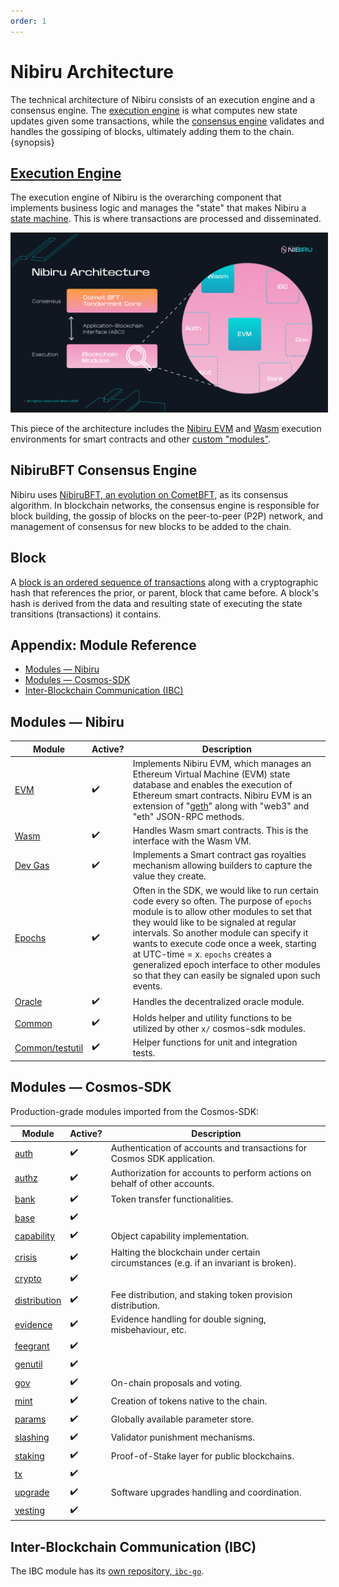 ```yaml
---
order: 1
---
```


# Nibiru Architecture

The technical architecture of Nibiru consists of an execution engine and a
consensus engine. The [execution engine](#execution-engine) is what computes new
state updates given some transactions, while the [consensus
engine](#nibirubft-consensus-engine) validates and handles the gossiping of
blocks, ultimately adding them to the chain. {synopsis}

## [Execution Engine](./execution/README.md)

The execution engine of Nibiru is the overarching component that implements
business logic and manages the "state" that makes Nibiru a [state
machine](../concepts/tx-msgs.md#state-machine). This is where transactions are processed and disseminated.

<img src="../img/chain-arch.png" 
  style="border-style: solid; border-width: 2px; border-color: var(--color-sidebar-dim, inherit);" >

This piece of the architecture includes the [Nibiru EVM](../evm/) and
[Wasm](../ecosystem/wasm/) execution
environments for smart contracts and other [custom "modules"](#modules-nibiru).  

## NibiruBFT Consensus Engine

Nibiru uses [NibiruBFT, an evolution on CometBFT](./nibiru-bft/README.md), as its
consensus algorithm. In blockchain networks, the consensus engine is responsible
for block building, the gossip of blocks on the peer-to-peer (P2P) network, and
management of consensus for new blocks to be added to the chain. 

## Block

A [block is an ordered sequence of transactions](../concepts/blocks.md) along
with a cryptographic hash that references the prior, or parent, block that came
before. A block's hash is derived from the data and resulting state of executing
the state transitions (transactions) it contains.

<!-- TODO: Terminology -->
<!-- - [ ] The Cosmos-SDK -->

## Appendix: Module Reference

- [Modules — Nibiru](#modules-nibiru)
- [Modules — Cosmos-SDK](#modules-cosmos-sdk)
- [Inter-Blockchain Communication (IBC)](#inter-blockchain-communication-ibc)

## Modules — Nibiru

| Module | Active?   | Description |
| --- | --- | --- |
| [EVM][code-x-evm] |   ✔️ | Implements Nibiru EVM, which manages an Ethereum Virtual Machine (EVM) state database and enables the execution of Ethereum smart contracts. Nibiru EVM is an extension of "[geth](https://github.com/ethereum/go-ethereum)" along with "web3" and "eth" JSON-RPC methods. |
| [Wasm][code-x-wasm] |  ✔️ |  Handles Wasm smart contracts.  This is the interface with the Wasm VM. |
| [Dev Gas][code-x-devgas] |  ✔️  |  Implements a Smart contract gas royalties mechanism allowing builders to capture the value they create. |
| [Epochs][code-x-epochs] |  ✔️ | Often in the SDK, we would like to run certain code every so often. The purpose of `epochs` module is to allow other modules to set that they would like to be signaled at regular intervals. So another module can specify it wants to execute code once a week, starting at UTC-time = x. `epochs` creates a generalized epoch interface to other modules so that they can easily be signaled upon such events. |
| [Oracle][code-x-oracle] |  ✔️  |  Handles the decentralized oracle module. |
| [Common][code-x-common]    |  ✔️ | Holds helper and utility functions to be utilized by other `x/` cosmos-sdk modules. |
| [Common/testutil][code-x-testutil] |  ✔️ | Helper functions for unit and integration tests. |

[code-x-evm]: ../evm/README.md
[code-x-common]: https://github.com/NibiruChain/nibiru/tree/v1.1.0/x/common
[code-x-devgas]: ./devgas
[code-x-epochs]: https://github.com/NibiruChain/nibiru/tree/v1.1.0/x/epochs
[code-x-testutil]: https://github.com/NibiruChain/nibiru/tree/v1.1.0/x/common/testutil
[code-x-wasm]: ./wasm/
[code-x-oracle]: https://github.com/NibiruChain/nibiru/tree/v1.1.0/x/oracle

## Modules — Cosmos-SDK

Production-grade modules imported from the Cosmos-SDK:

| Module | Active?   | Description |
| --- | --- | --- |
|  [auth][cosmos-x-auth]    |  ✔️ | Authentication of accounts and transactions for Cosmos SDK application. |
|  [authz][cosmos-x-authz]    |  ✔️ | Authorization for accounts to perform actions on behalf of other accounts. |
|  [bank][cosmos-x-bank]    |  ✔️ | Token transfer functionalities. |
|  [base][cosmos-x-base]    |  ✔️ |
|  [capability][cosmos-x-capability]  |  ✔️ | Object capability implementation. |
|  [crisis][cosmos-x-crisis]  |  ✔️ | Halting the blockchain under certain circumstances (e.g. if an invariant is broken). |
|  [crypto][cosmos-x-crypto]  |  ✔️ |
|  [distribution][cosmos-x-distribution]  |  ✔️ | Fee distribution, and staking token provision distribution. |
|  [evidence][cosmos-x-evidence]  |  ✔️ | Evidence handling for double signing, misbehaviour, etc. |
|  [feegrant][cosmos-x-feegrant]  |  ✔️ |
|  [genutil][cosmos-x-genutil]  |  ✔️ |
|  [gov][cosmos-x-gov]  |  ✔️ | On-chain proposals and voting. |
|  [mint][cosmos-x-mint]  |  ✔️ | Creation of tokens native to the chain. |
|  [params][cosmos-x-params]  |  ✔️ | Globally available parameter store. |
|  [slashing][cosmos-x-slashing]  |  ✔️ | Validator punishment mechanisms. |
|  [staking][cosmos-x-staking]  |  ✔️ | Proof-of-Stake layer for public blockchains. |
|  [tx][cosmos-x-tx]  |  ✔️ |
|  [upgrade][cosmos-x-upgrade]  |  ✔️ | Software upgrades handling and coordination. |
|  [vesting][cosmos-x-vesting]  |  ✔️ |

[cosmos-x-auth]: ./cosmos-sdk/auth
[cosmos-x-authz]: ./cosmos-sdk/authz
[cosmos-x-bank]: ./cosmos-sdk/bank
[cosmos-x-base]: https://github.com/cosmos/cosmos-sdk/tree/v0.47.5/x/base
[cosmos-x-capability]: ./cosmos-sdk/capability
[cosmos-x-crisis]: ./cosmos-sdk/crisis
[cosmos-x-crypto]: https://github.com/cosmos/cosmos-sdk/tree/v0.47.5/x/crypto
[cosmos-x-distribution]: ./cosmos-sdk/distribution
[cosmos-x-evidence]: ./cosmos-sdk/evidence
[cosmos-x-feegrant]: ./cosmos-sdk/feegrant
[cosmos-x-genutil]: https://github.com/cosmos/cosmos-sdk/tree/v0.47.5/x/genutil
[cosmos-x-gov]: ./cosmos-sdk/gov
[cosmos-x-mint]: https://github.com/cosmos/cosmos-sdk/tree/v0.47.5/x/mint
[cosmos-x-params]: https://github.com/cosmos/cosmos-sdk/tree/v0.47.5/x/params
[cosmos-x-slashing]: https://github.com/cosmos/cosmos-sdk/tree/v0.47.5/x/slashing
[cosmos-x-staking]: ./cosmos-sdk/staking
[cosmos-x-tx]: https://github.com/cosmos/cosmos-sdk/tree/v0.47.5/x/tx
[cosmos-x-upgrade]: ./cosmos-sdk/upgrade
[cosmos-x-vesting]: https://github.com/cosmos/cosmos-sdk/tree/v0.47.5/x/vesting

## Inter-Blockchain Communication (IBC)

The IBC module has its [own repository, `ibc-go`](https://github.com/cosmos/ibc-go).
